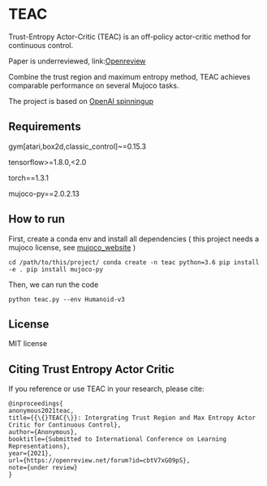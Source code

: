 # TEAC

Trust-Entropy Actor-Critic (TEAC) is an off-policy actor-critic method for continuous control. 

Paper is underreviewed, link:[Openreview](https://openreview.net/forum?id=cbtV7xGO9pS)

Combine the trust region and maximum entropy method, TEAC achieves comparable performance on several Mujoco tasks.

The project is based on [OpenAI spinningup](https://github.com/openai/spinningup)

## Requirements

gym[atari,box2d,classic_control]~=0.15.3

tensorflow>=1.8.0,<2.0

torch==1.3.1

mujoco-py==2.0.2.13

## How to run

First, create a conda env and install all dependencies ( this project needs a mujoco license, see [mujoco_website](https://www.roboti.us/license.html) )
  
 `
cd /path/to/this/project/
conda create -n teac python=3.6
pip install -e .
pip install mujoco-py
`

Then, we can run the code

`
python teac.py --env Humanoid-v3
`

## License

MIT license

## Citing Trust Entropy Actor Critic

If you reference or use TEAC in your research, please cite:
```
@inproceedings{
anonymous2021teac,
title={{\{}TEAC{\}}: Intergrating Trust Region and Max Entropy Actor Critic for Continuous Control},
author={Anonymous},
booktitle={Submitted to International Conference on Learning Representations},
year={2021},
url={https://openreview.net/forum?id=cbtV7xGO9pS},
note={under review}
}
```
